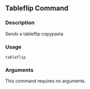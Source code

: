 ## Tableflip Command

### Description

Sends a tableflip copypasta

### Usage

`tableflip`

### Arguments

This command requires no arguments.